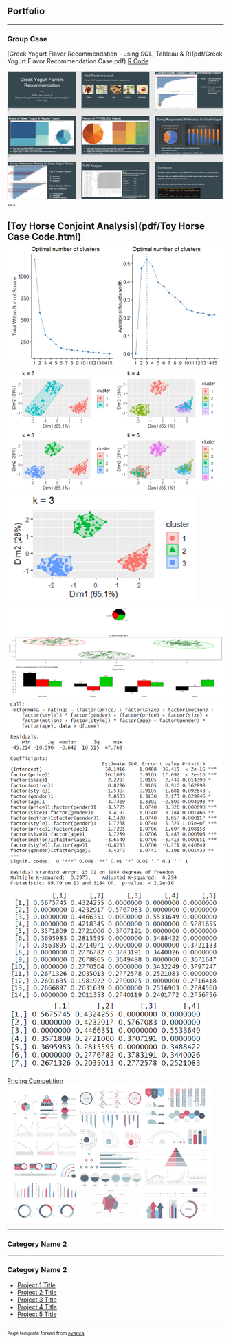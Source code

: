 ## Portfolio

---

### Group Case

[Greek Yogurt Flavor Recommendation - using SQL, Tableau & R](pdf/Greek Yogurt Flavor Recommendation Case.pdf)
[R Code](pdf/Greek-Yogurt-Case-Code.html)

<img src="images/yogurt case.png"> 
---




[Toy Horse Conjoint Analysis](pdf/Toy Horse Case Code.html)
<img src="images/optimal number of clusters1.png">
<img src="images/optimal number of clusters2.png">
<img src="images/k = 3.png">
<img src="images/cluster analysis.png">
<img src="images/gender and age.png">
<img src="images/market share1.png">
<img src="images/market share2.png">
---

[Pricing Competition](http://example.com/)
<img src="images/dummy_thumbnail.jpg?raw=true"/>

---

### Category Name 2



---

### Category Name 2

- [Project 1 Title](http://example.com/)
- [Project 2 Title](http://example.com/)
- [Project 3 Title](http://example.com/)
- [Project 4 Title](http://example.com/)
- [Project 5 Title](http://example.com/)




---
<p style="font-size:11px">Page template forked from <a href="https://github.com/evanca/quick-portfolio">evanca</a></p>
<!-- Remove above link if you don't want to attibute -->
